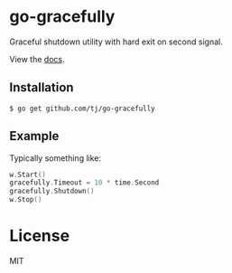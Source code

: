 
# go-gracefully

 Graceful shutdown utility with hard exit on second signal.

 View the [docs](http://godoc.org/github.com/tj/go-gracefully).

## Installation

```
$ go get github.com/tj/go-gracefully
```

## Example

  Typically something like:

```go
w.Start()
gracefully.Timeout = 10 * time.Second
gracefully.Shutdown()
w.Stop()
```

# License

 MIT